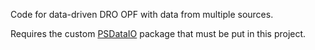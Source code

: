Code for data-driven DRO OPF with data from multiple sources. 

Requires the custom [PSDataIO](https://github.com/mieth-robert/PSDataIO) package that must be put in this project.
